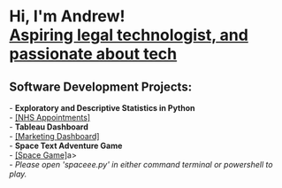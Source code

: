 <h1>Hi, I'm Andrew! <br/><a href="https://github.com/amanlang88888">Aspiring legal technologist, and passionate about tech</a>
</h1>

<h2>Software Development Projects:</h2>
- <b>Exploratory and Descriptive Statistics in Python</b></br>
  - <a href="https://github.com/amanlang88888/amanlangprojectarchive/blob/main/NHS%20Appointments.ipynb">[NHS Appointments]</a></br>
- <b>Tableau Dashboard</b></br>
  - <a href="https://github.com/amanlang88888/amanlangprojectarchive/blob/main/Marketing%20Data%20Dashboard.twbx">[Marketing Dashboard]</a></br>
  - <b>Space Text Adventure Game</b></br>
  - <a href="https://github.com/amanlang88888/amanlangprojectarchive/tree/main/space">[Space Game]</a>a></br>
  - <i>Please open 'spaceee.py' in either command terminal or powershell to play.</i>
